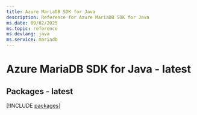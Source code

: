 ```yaml
---
title: Azure MariaDB SDK for Java
description: Reference for Azure MariaDB SDK for Java
ms.date: 09/02/2025
ms.topic: reference
ms.devlang: java
ms.service: mariadb
---
```

# Azure MariaDB SDK for Java - latest
## Packages - latest
[!INCLUDE [packages](mariadb-index.md)]